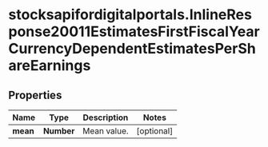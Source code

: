 # stocksapifordigitalportals.InlineResponse20011EstimatesFirstFiscalYearCurrencyDependentEstimatesPerShareEarnings

## Properties

Name | Type | Description | Notes
------------ | ------------- | ------------- | -------------
**mean** | **Number** | Mean value. | [optional] 


